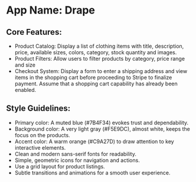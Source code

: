 # **App Name**: Drape

## Core Features:

- Product Catalog: Display a list of clothing items with title, description, price, available sizes, colors, category, stock quantity and images.
- Product Filters: Allow users to filter products by category, price range and size
- Checkout System: Display a form to enter a shipping address and view items in the shopping cart before proceeding to Stripe to finalize payment. Assume that a shopping cart capability has already been enabled.

## Style Guidelines:

- Primary color: A muted blue (#7B4F34) evokes trust and dependability.
- Background color: A very light gray (#F5E9DC), almost white, keeps the focus on the products.
- Accent color: A warm orange (#C9A27D) to draw attention to key interactive elements.
- Clean and modern sans-serif fonts for readability.
- Simple, geometric icons for navigation and actions.
- Use a grid layout for product listings.
- Subtle transitions and animations for a smooth user experience.